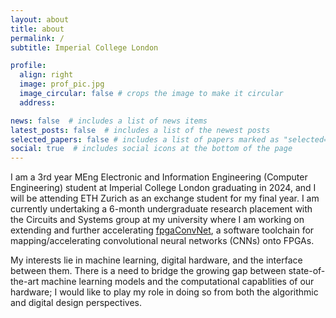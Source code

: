 ```yaml
---
layout: about
title: about
permalink: /
subtitle: Imperial College London

profile:
  align: right
  image: prof_pic.jpg
  image_circular: false # crops the image to make it circular
  address: 

news: false  # includes a list of news items
latest_posts: false  # includes a list of the newest posts
selected_papers: false # includes a list of papers marked as "selected={true}"
social: true  # includes social icons at the bottom of the page
---
```


I am a 3rd year MEng Electronic and Information Engineering (Computer Engineering) student at Imperial College London graduating in 2024, and I will be attending ETH Zurich as an exchange student for my final year. I am currently undertaking a 6-month undergraduate research placement with the Circuits and Systems group at my university where I am working on extending and further accelerating [fpgaConvNet](https://cas.ee.ic.ac.uk/people/sv1310/fpgaConvNet.html), a software toolchain for mapping/accelerating convolutional neural networks (CNNs) onto FPGAs.

My interests lie in machine learning, digital hardware, and the interface between them. There is a need to bridge the growing gap between state-of-the-art machine learning models and the computational capablities of our hardware; I would like to play my role in doing so from both the algorithmic and digital design perspectives.
